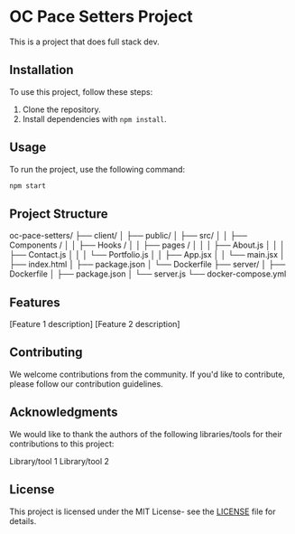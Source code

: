 # OC Pace Setters Project

This is a project that does full stack dev.

## Installation

To use this project, follow these steps:

1. Clone the repository.
2. Install dependencies with `npm install`.

## Usage

To run the project, use the following command:

```bash
npm start
```

## Project Structure

oc-pace-setters/
├── client/
│ ├── public/
│ ├── src/
│ │ ├── Components /
│ │ ├── Hooks /
│ │ ├── pages /
│ │ │ ├── About.js
│ │ │ ├── Contact.js
│ │ │ └── Portfolio.js
│ │ ├── App.jsx
│ │ └── main.jsx
│ ├── index.html
│ ├── package.json
│ └── Dockerfile
├── server/
│ ├── Dockerfile
│ ├── package.json
│ └── server.js
└── docker-compose.yml

## Features

[Feature 1 description]
[Feature 2 description]

## Contributing

We welcome contributions from the community. If you'd like to contribute, please follow our contribution guidelines.

## Acknowledgments

We would like to thank the authors of the following libraries/tools for their contributions to this project:

Library/tool 1
Library/tool 2

## License

This project is licensed under the MIT License- see the [LICENSE](LICENSE) file for details.

